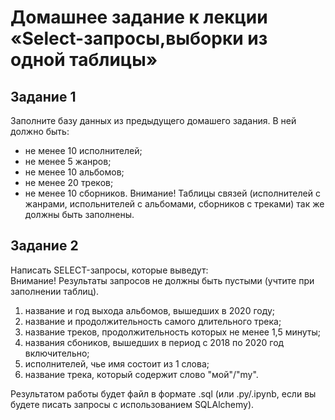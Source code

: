# Домашнее задание к лекции «Select-запросы,выборки из одной таблицы»

## Задание 1

Заполните базу данных из предыдущего домашего задания. В ней должно быть:

* не менее 10 исполнителей;
* не менее 5 жанров;
* не менее 10 альбомов;
* не менее 20 треков;
* не менее 10 сборников.
Внимание! Таблицы связей (исполнителей с жанрами, испольнителей с альбомами, сборников с треками) так же должны быть заполнены.

## Задание 2

Написать SELECT-запросы, которые выведут:  
Внимание! Результаты запросов не должны быть пустыми (учтите при заполнении таблиц).

1. название и год выхода альбомов, вышедших в 2020 году;
2. название и продолжительность самого длительного трека;
3. название треков, продолжительность которых не менее 1,5 минуты;
4. названия сбоников, вышедших в период с 2018 по 2020 год включительно;
5. исполнителей, чье имя состоит из 1 слова;
6. название трека, который содержит слово "мой"/"my". 

Результатом работы будет файл в формате .sql (или .py/.ipynb, если вы будете писать запросы с использованием SQLAlchemy).

